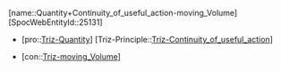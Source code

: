 ﻿---
type: TrizContradiction
aliases:
- Quantity+Continuity_of_useful_action-moving_Volume
license: CC BY-SA 4.0
copyright: https://github.com/SpocWeb
IsDeleted: false
IsReadOnly: false
Confidential: public
tags: 
- Triz/Contradiction
---
[name::Quantity+Continuity_of_useful_action-moving_Volume]
[SpocWebEntityId::25131]
+ [pro::[Triz-Quantity](tech/Triz/Parameter/Triz-Quantity.md)]
[Triz-Principle::[Triz-Continuity_of_useful_action](tech/Triz/Principle/Triz-Continuity_of_useful_action.md)]
- [con::[Triz-moving_Volume](tech/Triz/Parameter/Triz-moving_Volume.md)]

